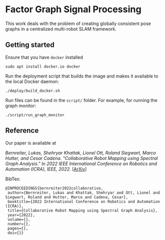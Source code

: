 # Factor Graph Signal Processing

This work deals with the problem of creating globally consistent pose graphs in a centralized multi-robot SLAM framework.

## Getting started

Ensure that you have `docker` installed
```
sudo apt install docker.io docker

```

Run the deployment script that builds the image and makes it available to the local Docker daemon:
```
./deploy/build_docker.sh
```

Run files can be found in the `script/` folder.
For example, for running the graph monitor:
```
./script/run_graph_monitor
```

## Reference

Our paper is available at

*Bernreiter, Lukas, Shehryar Khattak, Lionel Ott, Roland Siegwart, Marco Hutter, and Cesar Cadena. "Collaborative Robot Mapping using Spectral Graph Analysis." In 2022 IEEE International Conference on Robotics and Automation (ICRA), IEEE, 2022.* [[ArXiv](https://arxiv.org/abs/2203.00308)]


BibTex:
```
@INPROCEEDINGS{bernreiter2022collaborative,
 author={Bernreiter, Lukas and Khattak, Shehryar and Ott, Lionel and Siegwart, Roland and Hutter, Marco and Cadena, Cesar},
 booktitle={2022 International Conference on Robotics and Automation (ICRA)},
 title={Collaborative Robot Mapping using Spectral Graph Analysis},
 year={2022},
 volume={},
 number={},
 pages={},
 doi={}}
```
